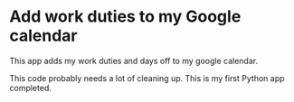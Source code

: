# Add work duties to my Google calendar

This app adds my work duties and days off
to my google calendar.

This code probably needs a lot of cleaning
up. This is my first Python app completed.
